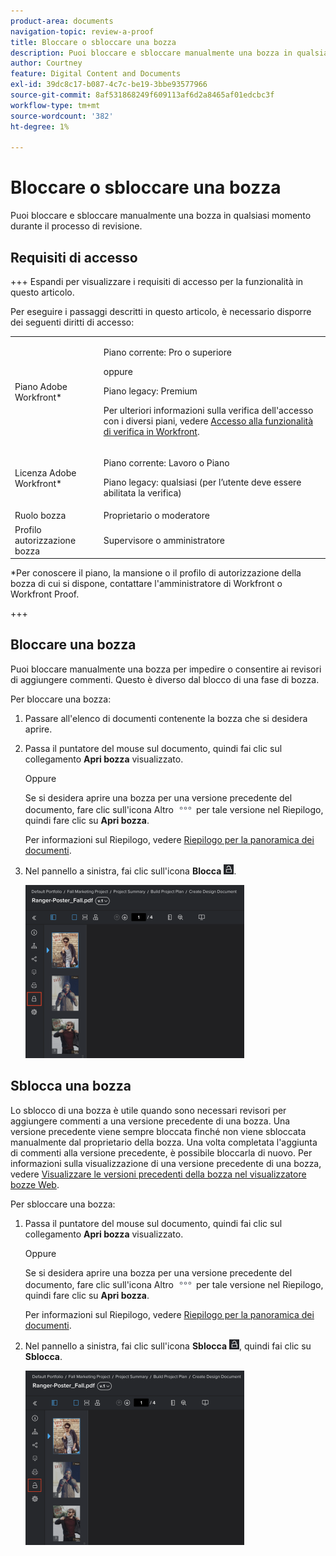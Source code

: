 ```yaml
---
product-area: documents
navigation-topic: review-a-proof
title: Bloccare o sbloccare una bozza
description: Puoi bloccare e sbloccare manualmente una bozza in qualsiasi momento durante il processo di revisione.
author: Courtney
feature: Digital Content and Documents
exl-id: 39dc8c17-b087-4c7c-be19-3bbe93577966
source-git-commit: 8af531868249f609113af6d2a8465af01edcbc3f
workflow-type: tm+mt
source-wordcount: '382'
ht-degree: 1%

---
```


# Bloccare o sbloccare una bozza

Puoi bloccare e sbloccare manualmente una bozza in qualsiasi momento durante il processo di revisione.

## Requisiti di accesso

+++ Espandi per visualizzare i requisiti di accesso per la funzionalità in questo articolo.

Per eseguire i passaggi descritti in questo articolo, è necessario disporre dei seguenti diritti di accesso:

<table style="table-layout:auto"> 
 <col> 
 <col> 
 <tbody> 
  <tr> 
   <td role="rowheader">Piano Adobe Workfront*</td> 
   <td> <p>Piano corrente: Pro o superiore</p> <p>oppure</p> <p>Piano legacy: Premium</p> <p>Per ulteriori informazioni sulla verifica dell'accesso con i diversi piani, vedere <a href="/help/quicksilver/administration-and-setup/manage-workfront/configure-proofing/access-to-proofing-functionality.md" class="MCXref xref">Accesso alla funzionalità di verifica in Workfront</a>.</p> </td> 
  </tr> 
  <tr> 
   <td role="rowheader">Licenza Adobe Workfront*</td> 
   <td> <p>Piano corrente: Lavoro o Piano</p> <p>Piano legacy: qualsiasi (per l’utente deve essere abilitata la verifica)</p> </td> 
  </tr> 
  <tr> 
   <td role="rowheader">Ruolo bozza</td> 
   <td>Proprietario o moderatore</td> 
  </tr> 
  <tr> 
   <td role="rowheader">Profilo autorizzazione bozza </td> 
   <td>Supervisore o amministratore</td> 
  </tr> 
 </tbody> 
</table>

&#42;Per conoscere il piano, la mansione o il profilo di autorizzazione della bozza di cui si dispone, contattare l&#39;amministratore di Workfront o Workfront Proof.

+++

## Bloccare una bozza

Puoi bloccare manualmente una bozza per impedire o consentire ai revisori di aggiungere commenti. Questo è diverso dal blocco di una fase di bozza.

Per bloccare una bozza:

1. Passare all&#39;elenco di documenti contenente la bozza che si desidera aprire.
1. Passa il puntatore del mouse sul documento, quindi fai clic sul collegamento **Apri bozza** visualizzato.

   Oppure

   Se si desidera aprire una bozza per una versione precedente del documento, fare clic sull&#39;icona Altro ![](assets/more-icon.png) per tale versione nel Riepilogo, quindi fare clic su **Apri bozza**.

   Per informazioni sul Riepilogo, vedere [Riepilogo per la panoramica dei documenti](../../../../documents/managing-documents/summary-for-documents.md).

1. Nel pannello a sinistra, fai clic sull&#39;icona **Blocca** ![](assets/unlock-proof-icon.png).

   ![](assets/lock-proof-350x277.png)

## Sblocca una bozza

Lo sblocco di una bozza è utile quando sono necessari revisori per aggiungere commenti a una versione precedente di una bozza. Una versione precedente viene sempre bloccata finché non viene sbloccata manualmente dal proprietario della bozza. Una volta completata l&#39;aggiunta di commenti alla versione precedente, è possibile bloccarla di nuovo. Per informazioni sulla visualizzazione di una versione precedente di una bozza, vedere [Visualizzare le versioni precedenti della bozza nel visualizzatore bozze Web](../../../../workfront-proof/wp-work-proofsfiles/review-proofs-wpv/view-previous-proof-versions.md).

Per sbloccare una bozza:

1. Passa il puntatore del mouse sul documento, quindi fai clic sul collegamento **Apri bozza** visualizzato.

   Oppure

   Se si desidera aprire una bozza per una versione precedente del documento, fare clic sull&#39;icona Altro ![](assets/more-icon.png) per tale versione nel Riepilogo, quindi fare clic su **Apri bozza**.

   Per informazioni sul Riepilogo, vedere [Riepilogo per la panoramica dei documenti](../../../../documents/managing-documents/summary-for-documents.md).

1. Nel pannello a sinistra, fai clic sull&#39;icona **Sblocca** ![](assets/unlock-proof-icon.png), quindi fai clic su **Sblocca**.

   ![](assets/copy-of-unlock-proof-350x279.png)
